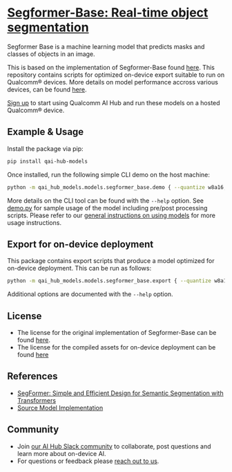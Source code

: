 # [Segformer-Base: Real-time object segmentation](https://aihub.qualcomm.com/models/segformer_base)

Segformer Base is a machine learning model that predicts masks and classes of objects in an image.

This is based on the implementation of Segformer-Base found [here](https://github.com/huggingface/transformers/tree/main/src/transformers/models/segformer). This repository contains scripts for optimized on-device
export suitable to run on Qualcomm® devices. More details on model performance
accross various devices, can be found [here](https://aihub.qualcomm.com/models/segformer_base).

[Sign up](https://myaccount.qualcomm.com/signup) to start using Qualcomm AI Hub and run these models on a hosted Qualcomm® device.




## Example & Usage

Install the package via pip:
```bash
pip install qai-hub-models
```


Once installed, run the following simple CLI demo on the host machine:

```bash
python -m qai_hub_models.models.segformer_base.demo { --quantize w8a16, w8a8 }
```
More details on the CLI tool can be found with the `--help` option. See
[demo.py](demo.py) for sample usage of the model including pre/post processing
scripts. Please refer to our [general instructions on using
models](../../../#getting-started) for more usage instructions.

## Export for on-device deployment

This package contains export scripts that produce a model optimized for
on-device deployment. This can be run as follows:

```bash
python -m qai_hub_models.models.segformer_base.export { --quantize w8a16, w8a8 }
```
Additional options are documented with the `--help` option.


## License
* The license for the original implementation of Segformer-Base can be found
  [here](https://github.com/huggingface/transformers/blob/main/LICENSE).
* The license for the compiled assets for on-device deployment can be found [here](https://qaihub-public-assets.s3.us-west-2.amazonaws.com/qai-hub-models/Qualcomm+AI+Hub+Proprietary+License.pdf)


## References
* [SegFormer: Simple and Efficient Design for Semantic Segmentation with Transformers](https://arxiv.org/abs/2105.15203)
* [Source Model Implementation](https://github.com/huggingface/transformers/tree/main/src/transformers/models/segformer)



## Community
* Join [our AI Hub Slack community](https://aihub.qualcomm.com/community/slack) to collaborate, post questions and learn more about on-device AI.
* For questions or feedback please [reach out to us](mailto:ai-hub-support@qti.qualcomm.com).
